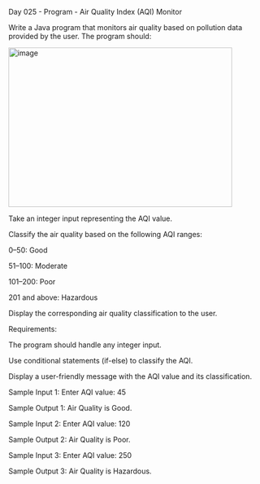 Day 025 - Program -  Air Quality Index (AQI) Monitor

Write a Java program that monitors air quality based on pollution data provided by the user. The program should:

<img width="440" height="313" alt="image" src="https://github.com/user-attachments/assets/87903075-7d7b-4e79-a996-24683504479e" />


Take an integer input representing the AQI value.

Classify the air quality based on the following AQI ranges:

0–50: Good

51–100: Moderate

101–200: Poor

201 and above: Hazardous

Display the corresponding air quality classification to the user.

Requirements:

The program should handle any integer input.

Use conditional statements (if-else) to classify the AQI.

Display a user-friendly message with the AQI value and its classification.

Sample Input 1:
Enter AQI value: 45

Sample Output 1:
Air Quality is Good.

Sample Input 2:
Enter AQI value: 120

Sample Output 2:
Air Quality is Poor.

Sample Input 3:
Enter AQI value: 250

Sample Output 3:
Air Quality is Hazardous.
